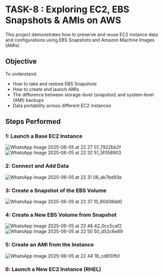 # TASK-8 : Exploring EC2, EBS Snapshots & AMIs on AWS

This project demonstrates how to preserve and reuse EC2 instance data and configurations using EBS Snapshots and Amazon Machine Images (AMIs).

## Objective

To understand:
- How to take and restore EBS Snapshots
- How to create and launch AMIs
- The difference between storage-level (snapshot) and system-level (AMI) backups
- Data portability across different EC2 instances

## Steps Performed

### 1: Launch a Base EC2 Instance
![WhatsApp Image 2025-06-05 at 22 27 07_7922bb2f](https://github.com/user-attachments/assets/c72cde4a-f71a-4bdf-a558-229143778b86)
![WhatsApp Image 2025-06-05 at 22 32 51_5f058903](https://github.com/user-attachments/assets/214b9e60-d743-4e20-9fda-349f8acb91f5)

### 2: Connect and Add Data
![WhatsApp Image 2025-06-05 at 22 31 06_ab7bd93e](https://github.com/user-attachments/assets/40be63a5-c07d-4bb7-b949-18b913f52db3)

### 3: Create a Snapshot of the EBS Volume
![WhatsApp Image 2025-06-05 at 22 37 10_80d38dd0](https://github.com/user-attachments/assets/33153e4a-573b-4166-af14-dc7d930d5307)

### 4: Create a New EBS Volume from Snapshot
![WhatsApp Image 2025-06-05 at 22 48 42_0cc5caf2](https://github.com/user-attachments/assets/1bd5fef8-8fec-416d-bfd9-7ebf8ac22d5b)
![WhatsApp Image 2025-06-05 at 22 50 50_d52c6e89](https://github.com/user-attachments/assets/97e9b947-2b0e-4abb-84a6-203e291e8288)

### 5: Create an AMI from the Instance
![WhatsApp Image 2025-06-05 at 22 44 18_cd810fb1](https://github.com/user-attachments/assets/60c2a2f8-a7d0-4a6c-921a-684c7bc87ad1)

### 6: Launch a New EC2 Instance (RHEL)



